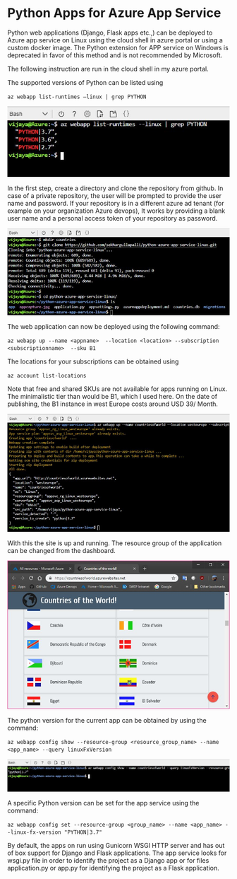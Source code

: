 # Python Apps for Azure App Service

Python web applications (Django, Flask apps etc.,) can be deployed to Azure app service on Linux using the cloud shell in azure portal or using a custom docker image. The Python extension for APP service on Windows is deprecated in favor of this method and is not recommended by Microsoft.

The following instruction are run in the cloud shell in my azure portal. 

The supported versions of Python can be listed using 

`az webapp list-runtimes –linux | grep PYTHON` 

![](/siteimages/pythonversions.Jpg)

In the first step, create a directory and clone the repository from github. In case of a private repository, the user will be prompted to provide the user name and password. If your repository is in a different azure ad tenant (for example on your organization Azure devops), It works by providing a blank user name and a personal access token of your repository as password. 

![](/siteimages/gitclone.Jpg)

The web application can now be deployed using the following command:

`az webapp up --name <appname>  --location <location> --subscription <subscriptionname>  --sku B1`

The locations for your subscriptions can be obtained using

`az account list-locations`

Note that free and shared SKUs are not available for apps running on Linux. The minimalistic tier than would be B1, which I used here. On the date of publishing, the B1 instance in west Europe costs around USD 39/ Month. 

![](/siteimages/deployment.Jpg)

With this the site is up and running. The resource group of the application can be changed from the dashboard.

![](/siteimages/siteup.Jpg)

The python version for the current app can be obtained by using the command:

`az webapp config show --resource-group <resource_group_name> --name <app_name> --query linuxFxVersion`

![](/siteimages/pythonversionapp.Jpg)

A specific Python version can be set for the app service using the command:

`az webapp config set --resource-group <group_name> --name <app_name> --linux-fx-version "PYTHON|3.7"`

By default, the apps on run using Gunicorn WSGI HTTP server and has out of box support for Django and Flask applications. The app service looks for wsgi.py file in order to identify the project as a Django app or for files application.py or app.py for identifying the project as a Flask application.
